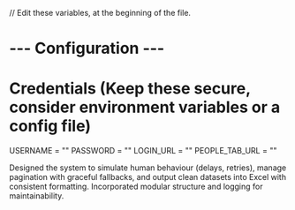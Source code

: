 // Edit these variables, at the beginning of the file.

# --- Configuration ---
# Credentials (Keep these secure, consider environment variables or a config file)
USERNAME = ""
PASSWORD = ""
LOGIN_URL = ""
PEOPLE_TAB_URL = ""

Designed the system to simulate human behaviour (delays, retries), manage pagination with graceful fallbacks, and output clean datasets into Excel with consistent formatting. Incorporated modular structure and logging for maintainability.
